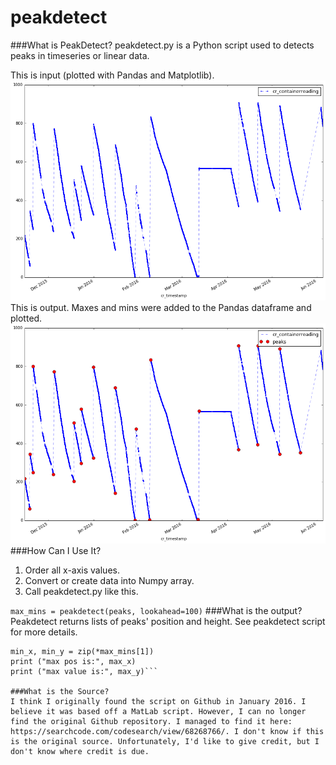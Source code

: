 # peakdetect
###What is PeakDetect?
peakdetect.py is a Python script used to detects peaks in timeseries or linear data.

This is input (plotted with Pandas and Matplotlib).  
![TimeSeries Peaks Not Identified](https://raw.githubusercontent.com/har1eyk/peakdetect/master/images/timeseries.graph.png)    
This is output. Maxes and mins were added to the Pandas dataframe and plotted.  
![TimeSeries Peaks Identified](https://raw.githubusercontent.com/har1eyk/peakdetect/master/images/timeseries.with.maxes.and.mins.png)  
###How Can I Use It?
1.  Order all x-axis values. 
2.  Convert or create data into Numpy array.
3.  Call peakdetect.py like this.

  ```max_mins = peakdetect(peaks, lookahead=100)```
###What is the output?
Peakdetect returns lists of peaks' position and height. See peakdetect script for more details.

```max_x, max_y = zip(*max_mins[0])
min_x, min_y = zip(*max_mins[1])
print ("max pos is:", max_x)
print ("max value is:", max_y)```

###What is the Source?
I think I originally found the script on Github in January 2016. I believe it was based off a MatLab script. However, I can no longer find the original Github repository. I managed to find it here: https://searchcode.com/codesearch/view/68268766/. I don't know if this is the original source. Unfortunately, I'd like to give credit, but I don't know where credit is due. 


